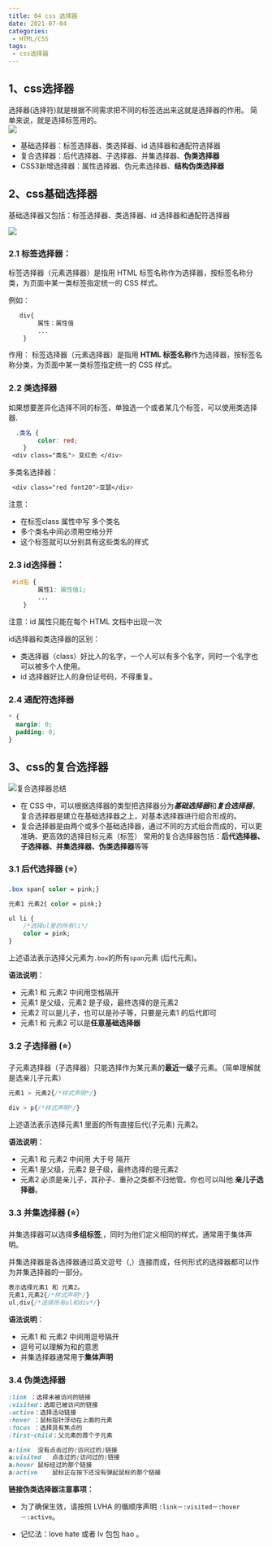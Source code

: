 ```yaml
---
title: 04 css 选择器
date: 2021-07-04
categories: 
 - HTML/CSS
tags:
 - css选择器
---
```

## 1、css选择器

选择器(选择符)就是根据不同需求把不同的标签选出来这就是选择器的作用。  简单来说，就是选择标签用的。  
![](https://img-blog.csdnimg.cn/img_convert/b5a581b8b7efc83e85010d70472a1df1.png)
- 基础选择器：标签选择器、类选择器、id 选择器和通配符选择器
- 复合选择器：后代选择器、子选择器、并集选择器、**伪类选择器**
- CSS3新增选择器：属性选择器、伪元素选择器、**结构伪类选择器**


## 2、css基础选择器

基础选择器又包括：标签选择器、类选择器、id 选择器和通配符选择器

![](https://could-img.oss-cn-hangzhou.aliyuncs.com/202210061520305.png)

### 2.1 标签选择器：

标签选择器（元素选择器）是指用 HTML 标签名称作为选择器，按标签名称分类，为页面中某一类标签指定统一的 CSS 样式。

例如：

```css
   div{
        属性：属性值
        ...
    }
```

作用：
    标签选择器（元素选择器）是指用 **HTML 标签名称**作为选择器，按标签名称分类，为页面中某一类标签指定统一的 CSS 样式。

### 2.2  类选择器

如果想要差异化选择不同的标签，单独选一个或者某几个标签，可以使用类选择器.

```css
  .类名 {
        color: red; 
    } 
 <div class="类名"> 变红色 </div>
```

多类名选择器：

```css
 <div class="red font20">亚瑟</div>
```

注意：

- 在标签class 属性中写 多个类名
- 多个类名中间必须用空格分开 
- 这个标签就可以分别具有这些类名的样式

### 2.3 id选择器：

```css
 #id名 {
        属性1: 属性值1;  
        ...
    } 
```

注意：id 属性只能在每个 HTML 文档中出现一次

id选择器和类选择器的区别：

- 类选择器（class）好比人的名字，一个人可以有多个名字，同时一个名字也可以被多个人使用。
- id 选择器好比人的身份证号码，不得重复。

### 2.4 通配符选择器

 ```css
* {
   margin: 0;
   padding: 0;
} 
 ```



## 3、css的复合选择器

![复合选择器总结](https://could-img.oss-cn-hangzhou.aliyuncs.com/202210061521922.png)

- 在 CSS 中，可以根据选择器的类型把选择器分为***基础选择器***和***复合选择器***，复合选择器是建立在基础选择器之上，对基本选择器进行组合形成的。 
- 复合选择器是由两个或多个基础选择器，通过不同的方式组合而成的，可以更准确、更高效的选择目标元素（标签）
  	常用的复合选择器包括：**后代选择器、子选择器、并集选择器、伪类选择器**等等

### 3.1 后代选择器 (⭐）

```css
.box span{ color = pink;}

元素1 元素2{ color = pink;}

ul li {
    /*选择ul里的所有li*/
    color = pink;
}
```

上述语法表示选择父元素为`.box`的所有`span`元素 (后代元素)。

**语法说明**：

- 元素1 和 元素2 中间用空格隔开
- 元素1 是父级，元素2 是子级，最终选择的是元素2
- 元素2 可以是儿子，也可以是孙子等，只要是元素1 的后代即可
- 元素1 和 元素2 可以是**任意基础选择器**

### 3.2 子选择器 (⭐）

子元素选择器（子选择器）只能选择作为某元素的**最近一级**子元素。（简单理解就是选亲儿子元素）

```css
元素1 > 元素2{/*样式声明*/}

div > p{/*样式声明*/}
```

上述语法表示选择元素1 里面的所有直接后代(子元素) 元素2。

**语法说明**：

- 元素1 和 元素2 中间用 大于号 隔开
- 元素1 是父级，元素2 是子级，最终选择的是元素2
- 元素2 必须是亲儿子，其孙子、重孙之类都不归他管。你也可以叫他 **亲儿子选择器**。

### 3.3 并集选择器 (⭐）

并集选择器可以选择**多组标签**,，同时为他们定义相同的样式，通常用于集体声明。

并集选择器是各选择器通过英文逗号（,）连接而成，任何形式的选择器都可以作为并集选择器的一部分。

```css
表示选择元素1 和 元素2。
元素1,元素2{/*样式声明*/}
ul,div{/*选择所有ul和div*/}
```

**语法说明**：

- 元素1 和 元素2 中间用逗号隔开
- 逗号可以理解为和的意思
- 并集选择器通常用于**集体声明**

### 3.4 伪类选择器

```css
:link ：选择未被访问的链接
:visited：选取已被访问的链接
:active：选择活动链接
:hover ：鼠标指针浮动在上面的元素
:focus ：选择具有焦点的
:first-child：父元素的首个子元素
```

```css
a:link	没有点击过的(访问过的)链接
a:visited	点击过的(访问过的)链接
a:hover	鼠标经过的那个链接
a:active	鼠标正在按下还没有弹起鼠标的那个链接
```

**链接伪类选择器注意事项：**

- 为了确保生效，请按照 LVHA 的循顺序声明 `:link－:visited－:hover－:active`。

- 记忆法：love hate 或者 lv 包包 hao 。

